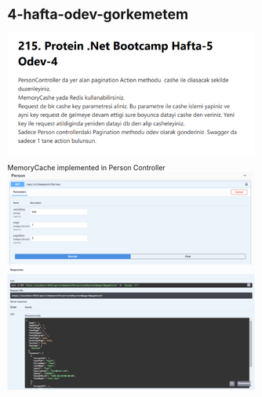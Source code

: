 # 4-hafta-odev-gorkemetem

![swagger](ScreenShots/Homework4.PNG)

MemoryCache implemented in Person Controller
![swagger](ScreenShots/Person.PNG)
![swagger](ScreenShots/Person2.PNG)
